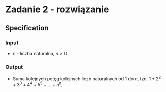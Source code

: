 # Zadanie 2 - rozwiązanie

## Specification

### Input

* $n$ - liczba naturalna, $n>0$.

### Output

* Suma kolejnych potęg kolejnych liczb naturalnych od $1$ do $n$, tzn. $1+2^2+3^3+4^4+5^5+...+n^n$.
